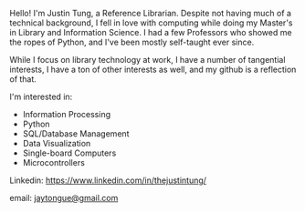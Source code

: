 Hello! I'm Justin Tung, a Reference Librarian. Despite not having much of a technical background, I fell in love with computing while doing my Master's in Library and Information Science. I had a few Professors who showed me the ropes of Python, and I've been mostly self-taught ever since.

While I focus on library technology at work, I have a number of tangential interests, I have a ton of other interests as well, and my github is a reflection of that.

I'm interested in:
  * Information Processing
  * Python
  * SQL/Database Management
  * Data Visualization
  * Single-board Computers
  * Microcontrollers

Linkedin: https://www.linkedin.com/in/thejustintung/

email: jaytongue@gmail.com
